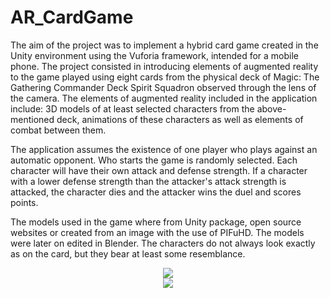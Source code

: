 # AR_CardGame

The aim of the project was to implement a hybrid card game created in the Unity environment using the Vuforia framework, intended for a mobile phone. The project consisted in introducing elements of augmented reality to the game played using eight cards from the physical deck of Magic: The Gathering Commander Deck Spirit Squadron observed through the lens of the camera. The elements of augmented reality included in the application include: 3D models of at least selected characters from the above-mentioned deck, animations of these characters as well as elements of combat between them.

The application assumes the existence of one player who plays against an automatic opponent. Who starts the game is randomly selected. Each character will have their own attack and defense strength. If a character with a lower defense strength than the attacker's attack strength is attacked, the character dies and the attacker wins the duel and scores points.

The models used in the game where from Unity package, open source websites or created from an image with the use of PIFuHD. The models were later on edited in Blender. The characters do not always look exactly as on the card, but they bear at least some resemblance.

<div align="center">
<img src="https://github.com/AleksandraRuminska/AR_CardGame/assets/83085295/98d17324-cd21-4460-80c7-05fb816def6c">
</div>

<div align="center">
<img src="https://github.com/AleksandraRuminska/AR_CardGame/assets/83085295/1c7124d0-2629-4f39-ac1a-16b192e4d80d">
